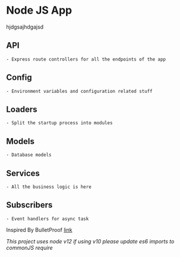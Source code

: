 # Node JS App
hjdgsajhdgajsd
## API

    - Express route controllers for all the endpoints of the app

## Config

    - Environment variables and configuration related stuff

## Loaders

    - Split the startup process into modules

## Models

    - Database models

## Services

    - All the business logic is here

## Subscribers

    - Event handlers for async task

Inspired By BulletProof [link](https://github.com/santiq/bulletproof-nodejs/blob/master/src)

_This project uses node v12 if using v10 please update es6 imports to commonJS require_
